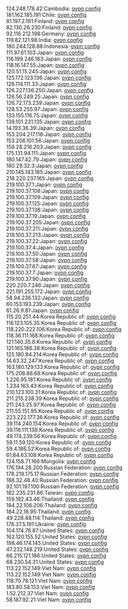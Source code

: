 124.248.178.42:Cambodia: [ovpn config](vpn/124_248_178_42.ovpn)  
181.162.185.191:Chile: [ovpn config](vpn/181_162_185_191.ovpn)  
81.197.2.191:Finland: [ovpn config](vpn/81_197_2_191.ovpn)  
82.130.26.230:Finland: [ovpn config](vpn/82_130_26_230.ovpn)  
92.116.212.198:Germany: [ovpn config](vpn/92_116_212_198.ovpn)  
119.82.121.98:India: [ovpn config](vpn/119_82_121_98.ovpn)  
180.244.128.88:Indonesia: [ovpn config](vpn/180_244_128_88.ovpn)  
111.97.61.103:Japan: [ovpn config](vpn/111_97_61_103.ovpn)  
116.199.246.183:Japan: [ovpn config](vpn/116_199_246_183.ovpn)  
118.16.147.55:Japan: [ovpn config](vpn/118_16_147_55.ovpn)  
120.51.15.245:Japan: [ovpn config](vpn/120_51_15_245.ovpn)  
125.172.123.136:Japan: [ovpn config](vpn/125_172_123_136.ovpn)  
126.114.111.33:Japan: [ovpn config](vpn/126_114_111_33.ovpn)  
126.227.136.250:Japan: [ovpn config](vpn/126_227_136_250.ovpn)  
126.56.249.25:Japan: [ovpn config](vpn/126_56_249_25.ovpn)  
126.72.173.239:Japan: [ovpn config](vpn/126_72_173_239.ovpn)  
128.53.255.97:Japan: [ovpn config](vpn/128_53_255_97.ovpn)  
133.155.116.75:Japan: [ovpn config](vpn/133_155_116_75.ovpn)  
139.101.231.135:Japan: [ovpn config](vpn/139_101_231_135.ovpn)  
14.193.36.39:Japan: [ovpn config](vpn/14_193_36_39.ovpn)  
153.204.217.118:Japan: [ovpn config](vpn/153_204_217_118.ovpn)  
153.206.101.56:Japan: [ovpn config](vpn/153_206_101_56.ovpn)  
159.28.216.203:Japan: [ovpn config](vpn/159_28_216_203.ovpn)  
175.131.94.111:Japan: [ovpn config](vpn/175_131_94_111.ovpn)  
180.147.42.79:Japan: [ovpn config](vpn/180_147_42_79.ovpn)  
180.29.32.3:Japan: [ovpn config](vpn/180_29_32_3.ovpn)  
210.145.143.185:Japan: [ovpn config](vpn/210_145_143_185.ovpn)  
218.220.237.165:Japan: [ovpn config](vpn/218_220_237_165.ovpn)  
219.100.37.1:Japan: [ovpn config](vpn/219_100_37_1.ovpn)  
219.100.37.108:Japan: [ovpn config](vpn/219_100_37_108.ovpn)  
219.100.37.109:Japan: [ovpn config](vpn/219_100_37_109.ovpn)  
219.100.37.125:Japan: [ovpn config](vpn/219_100_37_125.ovpn)  
219.100.37.138:Japan: [ovpn config](vpn/219_100_37_138.ovpn)  
219.100.37.19:Japan: [ovpn config](vpn/219_100_37_19.ovpn)  
219.100.37.205:Japan: [ovpn config](vpn/219_100_37_205.ovpn)  
219.100.37.211:Japan: [ovpn config](vpn/219_100_37_211.ovpn)  
219.100.37.213:Japan: [ovpn config](vpn/219_100_37_213.ovpn)  
219.100.37.22:Japan: [ovpn config](vpn/219_100_37_22.ovpn)  
219.100.37.4:Japan: [ovpn config](vpn/219_100_37_4.ovpn)  
219.100.37.50:Japan: [ovpn config](vpn/219_100_37_50.ovpn)  
219.100.37.58:Japan: [ovpn config](vpn/219_100_37_58.ovpn)  
219.100.37.67:Japan: [ovpn config](vpn/219_100_37_67.ovpn)  
219.100.37.7:Japan: [ovpn config](vpn/219_100_37_7.ovpn)  
219.100.37.90:Japan: [ovpn config](vpn/219_100_37_90.ovpn)  
220.220.7.246:Japan: [ovpn config](vpn/220_220_7_246.ovpn)  
221.191.255.172:Japan: [ovpn config](vpn/221_191_255_172.ovpn)  
58.94.236.132:Japan: [ovpn config](vpn/58_94_236_132.ovpn)  
60.153.193.239:Japan: [ovpn config](vpn/60_153_193_239.ovpn)  
61.26.9.81:Japan: [ovpn config](vpn/61_26_9_81.ovpn)  
115.20.251.44:Korea Republic of: [ovpn config](vpn/115_20_251_44.ovpn)  
116.123.105.35:Korea Republic of: [ovpn config](vpn/116_123_105_35.ovpn)  
118.220.222.106:Korea Republic of: [ovpn config](vpn/118_220_222_106.ovpn)  
118.36.111.168:Korea Republic of: [ovpn config](vpn/118_36_111_168.ovpn)  
121.140.35.8:Korea Republic of: [ovpn config](vpn/121_140_35_8.ovpn)  
121.165.186.38:Korea Republic of: [ovpn config](vpn/121_165_186_38.ovpn)  
125.180.94.214:Korea Republic of: [ovpn config](vpn/125_180_94_214.ovpn)  
14.63.32.247:Korea Republic of: [ovpn config](vpn/14_63_32_247.ovpn)  
163.180.129.133:Korea Republic of: [ovpn config](vpn/163_180_129_133.ovpn)  
175.208.88.68:Korea Republic of: [ovpn config](vpn/175_208_88_68.ovpn)  
1.226.95.181:Korea Republic of: [ovpn config](vpn/1_226_95_181.ovpn)  
1.234.163.43:Korea Republic of: [ovpn config](vpn/1_234_163_43.ovpn)  
210.123.100.31:Korea Republic of: [ovpn config](vpn/210_123_100_31.ovpn)  
211.215.238.39:Korea Republic of: [ovpn config](vpn/211_215_238_39.ovpn)  
211.243.25.97:Korea Republic of: [ovpn config](vpn/211_243_25_97.ovpn)  
211.55.151.95:Korea Republic of: [ovpn config](vpn/211_55_151_95.ovpn)  
223.222.177.36:Korea Republic of: [ovpn config](vpn/223_222_177_36.ovpn)  
39.114.240.154:Korea Republic of: [ovpn config](vpn/39_114_240_154.ovpn)  
39.116.111.138:Korea Republic of: [ovpn config](vpn/39_116_111_138.ovpn)  
49.174.239.56:Korea Republic of: [ovpn config](vpn/49_174_239_56.ovpn)  
59.11.59.120:Korea Republic of: [ovpn config](vpn/59_11_59_120.ovpn)  
59.4.186.52:Korea Republic of: [ovpn config](vpn/59_4_186_52.ovpn)  
61.84.63.108:Korea Republic of: [ovpn config](vpn/61_84_63_108.ovpn)  
124.158.71.166:Mongolia: [ovpn config](vpn/124_158_71_166.ovpn)  
176.194.28.200:Russian Federation: [ovpn config](vpn/176_194_28_200.ovpn)  
178.219.175.17:Russian Federation: [ovpn config](vpn/178_219_175_17.ovpn)  
188.32.48.40:Russian Federation: [ovpn config](vpn/188_32_48_40.ovpn)  
92.101.197.100:Russian Federation: [ovpn config](vpn/92_101_197_100.ovpn)  
182.235.231.66:Taiwan: [ovpn config](vpn/182_235_231_66.ovpn)  
159.192.43.46:Thailand: [ovpn config](vpn/159_192_43_46.ovpn)  
184.22.106.206:Thailand: [ovpn config](vpn/184_22_106_206.ovpn)  
184.22.18.95:Thailand: [ovpn config](vpn/184_22_18_95.ovpn)  
49.228.48.114:Thailand: [ovpn config](vpn/49_228_48_114.ovpn)  
176.37.5.191:Ukraine: [ovpn config](vpn/176_37_5_191.ovpn)  
104.174.76.87:United States: [ovpn config](vpn/104_174_76_87.ovpn)  
162.120.155.52:United States: [ovpn config](vpn/162_120_155_52.ovpn)  
198.46.174.145:United States: [ovpn config](vpn/198_46_174_145.ovpn)  
47.232.148.219:United States: [ovpn config](vpn/47_232_148_219.ovpn)  
66.215.121.186:United States: [ovpn config](vpn/66_215_121_186.ovpn)  
68.230.54.31:United States: [ovpn config](vpn/68_230_54_31.ovpn)  
113.22.152.149:Viet Nam: [ovpn config](vpn/113_22_152_149.ovpn)  
113.22.152.149:Viet Nam: [ovpn config](vpn/113_22_152_149.ovpn)  
118.70.78.121:Viet Nam: [ovpn config](vpn/118_70_78_121.ovpn)  
183.80.58.153:Viet Nam: [ovpn config](vpn/183_80_58_153.ovpn)  
1.52.212.37:Viet Nam: [ovpn config](vpn/1_52_212_37.ovpn)  
58.187.92.21:Viet Nam: [ovpn config](vpn/58_187_92_21.ovpn)  
